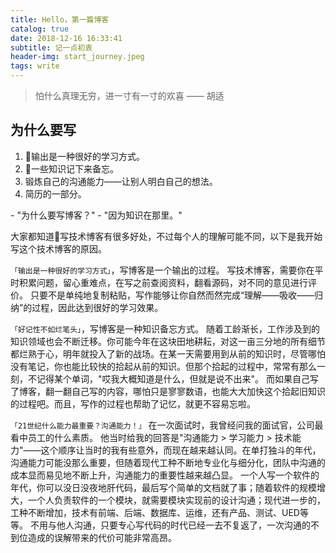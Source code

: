 ```yaml
---
title: Hello，第一篇博客
catalog: true
date: 2018-12-16 16:33:41
subtitle: 记一点初衷
header-img: start_journey.jpeg
tags: write
---
```


> 怕什么真理无穷，进一寸有一寸的欢喜 —— 胡适

## 为什么要写
1. 输出是一种很好的学习方式。
2. 一些知识记下来备忘。
3. 锻炼自己的沟通能力——让别人明白自己的想法。
4. 简历的一部分。

\- "为什么要写博客？"
\- "因为知识在那里。"

大家都知道写技术博客有很多好处，不过每个人的理解可能不同，以下是我开始写这个技术博客的原因。

`「输出是一种很好的学习方式」`，写博客是一个输出的过程。
写技术博客，需要你在平时积累问题，留心重难点，在写之前查阅资料，翻看源码，对不同的意见进行评价。
只要不是单纯地复制粘贴，写作能够让你自然而然完成“理解——吸收——归纳”的过程，因此达到很好的学习效果。

`「好记性不如烂笔头」`，写博客是一种知识备忘方式。
随着工龄渐长，工作涉及到的知识领域也会不断迁移。你可能今年在这块田地耕耘，对这一亩三分地的所有细节都烂熟于心，明年就投入了新的战场。在某一天需要用到从前的知识时，尽管哪怕没有笔记，你也能比较快的拾起从前的知识。但那个拾起的过程中，常常有那么一刻，不记得某个单词，"哎我大概知道是什么，但就是说不出来"。
而如果自己写了博客，翻一翻自己写的内容，哪怕只是寥寥数语，也能大大加快这个拾起旧知识的过程吧。而且，写作的过程也帮助了记忆，就更不容易忘啦。

`「21世纪什么能力最重要？沟通能力！」`
在一次面试时，我曾经问我的面试官，公司最看中员工的什么素质。
他当时给我的回答是"沟通能力 > 学习能力 > 技术能力"——这个顺序让当时的我有些意外，而现在越来越认同。在单打独斗的年代，沟通能力可能没那么重要，但随着现代工种不断地专业化与细分化，团队中沟通的成本显而易见地不断上升，沟通能力的重要性越来越凸显。
一个人写一个软件的年代，你可以没日没夜地肝代码，最后写个简单的文档就了事；随着软件的规模增大，一个人负责软件的一个模块，就需要模块实现前的设计沟通；现代进一步的，工种不断增加，技术有前端、后端、数据库、运维，还有产品、测试、UED等等。
不用与他人沟通，只要专心写代码的时代已经一去不复返了，一次沟通的不到位造成的误解带来的代价可能非常高昂。


